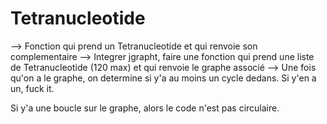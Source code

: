 # Tetranucleotide
--> Fonction qui prend un Tetranucleotide et qui renvoie son complementaire
--> Integrer jgrapht, faire une fonction qui prend une liste de Tetranucleotide (120 max) et qui renvoie le graphe associé
--> Une fois qu'on a le graphe, on determine si y'a au moins un cycle dedans. Si y'en a un, fuck it.


Si y'a une boucle sur le graphe, alors le code n'est pas circulaire.
